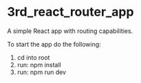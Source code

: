 # 3rd_react_router_app
A simple React app with routing capabilities.

To start the app do the following:
1. cd into root
2. run: npm install
3. run: npm run dev
